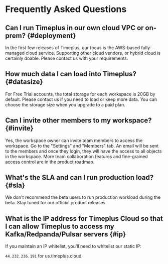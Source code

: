 # Frequently Asked Questions

## Can I run Timeplus in our own cloud VPC or on-prem? {#deployment}

In the first few releases of Timeplus, our focus is the AWS-based fully-managed cloud service. Supporting other cloud vendors, or hybrid cloud is certainly doable. Please contact us with your requirements.

## How much data I can load into Timeplus? {#datasize}

For Free Trial accounts, the total storage for each workspace is 20GB by default. Please contact us if you need to load or keep more data. You can choose the storage size when you upgrade to a paid plan.

## Can I invite other members to my workspace? {#invite}

Yes, the workspace owner can invite team members to access the workspace. Go to the "Settings" and "Members" tab. An email will be sent to the members and once they login, they will have the access to all objects in the workspace. More team collaboration features and fine-grained access control are in the product roadmap.

## What's the SLA and can I run production load? {#sla}

We don't recommend the beta users to run production workload during the beta. Stay tuned for our official product releases.

## What is the IP address for Timeplus Cloud so that I can allow Timeplus to access my Kafka/Redpanda/Pulsar servers {#ip}

If you maintain an IP whitelist, you'll need to whitelist our static IP:

`44.232.236.191` for us.timeplus.cloud
